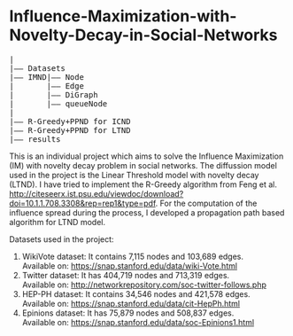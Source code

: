 # Influence-Maximization-with-Novelty-Decay-in-Social-Networks
<pre>
|                                                    
|—— Datasets       
|—— IMND|—— Node                                                                                                                                                        
|       |—— Edge                                                                                                                    
|       |—— DiGraph                                                                 
|       |—— queueNode                                                                              
|                                                                            
|—— R-Greedy+PPND for ICND                                                   
|—— R-Greedy+PPND for LTND                                                                                                                  
|—— results   
</pre>

This is an individual project which aims to solve the Influence Maximization (IM) with novelty decay problem in social networks. 
The diffussion model used in the project is the Linear Threshold model with novelty decay (LTND). 
I have tried to implement the R-Greedy algorithm from Feng et al. http://citeseerx.ist.psu.edu/viewdoc/download?doi=10.1.1.708.3308&rep=rep1&type=pdf. 
For the computation of the influence spread during the process, I developed a propagation path based algorithm for LTND model.                           
                        
Datasets used in the project:    
1. WikiVote dataset: It contains 7,115 nodes and 103,689 edges.    
Available on: https://snap.stanford.edu/data/wiki-Vote.html                                                                                                                       
2. Twitter dataset: It has 404,719 nodes and 713,319 edges.                                        
Available on: http://networkrepository.com/soc-twitter-follows.php    
3. HEP-PH dataset: It contains 34,546 nodes and 421,578 edges.                
Available on: https://snap.stanford.edu/data/cit-HepPh.html
4. Epinions dataset: It has 75,879 nodes and 508,837 edges.                     
Available on: https://snap.stanford.edu/data/soc-Epinions1.html
</pre>
